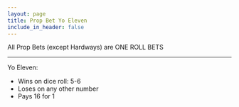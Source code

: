 ```yaml
---
layout: page
title: Prop Bet Yo Eleven
include_in_header: false
---
```

All Prop Bets (except Hardways) are ONE ROLL BETS

---

Yo Eleven:

- Wins on dice roll: 5-6
- Loses on any other number
- Pays 16 for 1